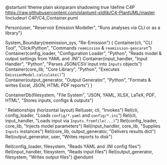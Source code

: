 @startuml
!theme plain
skinparam shadowing true
!define C4P https://raw.githubusercontent.com/plantuml-stdlib/C4-PlantUML/master
!includeurl C4P/C4_Container.puml

Person(user, "Reservoir Emission Modeller", "Runs analyses via CLI or as a library")  

System_Boundary(reemission_sys, "Re-Emission") {
    Container(cli, "CLI Tool", "Click/Python", "Commands `reemission` & `reemission-geocaret`")  
    Container(config_loader, "Configuration Loader", "Python", "Reads model & output settings from YAML and .INI")
    Container(input_handler, "Input Handler", "Python", "Parses JSON/CSV input into `Inputs` objects")  
    Container(core_lib, "Core Library", "Python", "Executes `EmissionModel.calculate()`")  
    Container(output_generator, "Output Generator", "Python", "Formats & writes Excel, JSON, HTML PDF reports")
}

ContainerDb(filesystem, "File System", "JSON, YAML, XLSX, LaTeX, PDF, HTML", "Stores inputs, configs & outputs")

' Relationships (horizontal layout)
Rel(user, cli, "Invokes")
Rel(cli, config_loader, "Loads `config/*.yaml` and `config/*.ini`")
Rel(cli, input_handler, "Loads input via `Inputs.fromfile(...)`")
Rel(config_loader, core_lib, "Injects model parameters")
Rel(input_handler, core_lib, "Supplies `Inputs` instances")
Rel(core_lib, output_generator, "Delivers results dict")
Rel(output_generator, user, "Writes reports to disk")

Rel(config_loader, filesystem, "Reads YAML and .INI config files")
Rel(input_handler, filesystem, "Reads input files")
Rel(output_generator, filesystem, "Writes output files")
@enduml
